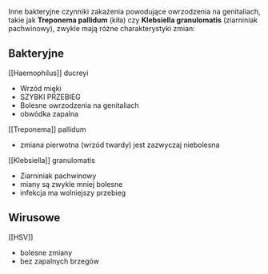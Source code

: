 Inne bakteryjne czynniki zakażenia powodujące owrzodzenia na genitaliach, takie jak **Treponema pallidum** (kiła) czy **Klebsiella granulomatis** (ziarniniak pachwinowy), zwykle mają różne charakterystyki zmian:

## Bakteryjne
[[Haemophilus]] ducreyi
- Wrzód mięki
- SZYBKI PRZEBIEG
- Bolesne owrzodzenia na genitaliach
- obwódka zapalna

[[Treponema]] pallidum
- zmiana pierwotna (wrzód twardy) jest zazwyczaj niebolesna

[[Klebsiella]] granulomatis
- Ziarniniak pachwinowy
- miany są zwykle mniej bolesne
- infekcja ma wolniejszy przebieg

## Wirusowe
[[HSV]]
- bolesne zmiany
- bez zapalnych brzegów